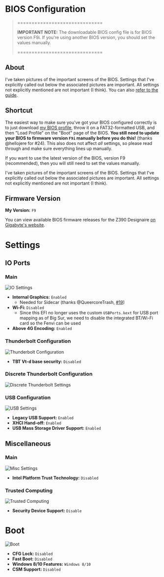 # BIOS Configuration

> ==============================
>
> **IMPORTANT NOTE:** The downloadable BIOS config file is for BIOS version F9i. If you're using another BIOS version, you should set the values manually.
>
> ==============================

## About
I've taken pictures of the important screens of the BIOS. Settings that I've explicitly called out below the associated pictures are important. All settings not explicitly mentioned are not important (I think). You can also [refer to the guide](https://dortania.github.io/OpenCore-Install-Guide/config.plist/coffee-lake.html#intel-bios-settings). 

## Shortcut
The easiest way to make sure you've got your BIOS configured correctly is to just download [my BIOS profile](https://github.com/baughmann/designaire-z390-intel-i9-9900k-opencore/raw/master/BIOS_Config), throw it on a FAT32-formatted USB, and then "Load Profile" on the "Boot" page of the BIOS. **You still need to update your BIOS to firmware version `F9i` manually before you do this!** (thanks @hellojere for #24). This also does not affect *all* settings, so please read through and make sure everything lines up manually.

If you want to use the latest version of the BIOS, version F9 (recommended), then you will still need to set the values manually.

I've taken pictures of the important screens of the BIOS. Settings that I've explicitly called out below the associated pictures are important. All settings not explicitly mentioned are not important (I think).

## Firmware Version

**My Version:** `F9`

You can view available BIOS firmware releases for the Z390 Designaire [on Gigabyte's website](https://www.gigabyte.com/Motherboard/Z390-DESIGNARE-rev-10/support#support-dl-bios).

# Settings

## IO Ports

### Main

![IO Settings](images/settings-io.jpeg)

- **Internal Graphics:** `Enabled`
  - Needed for Sidecar (thanks @QueercoreTrash, [#19](https://github.com/baughmann/designaire-z390-intel-i9-9900k-opencore/issues/19))
- **Wi-Fi:** `Disabled`
  - Since this EFI no longer uses the custom `USBPorts.kext` for USB port mapping as of Big Sur, we need to disable the integrated BT/Wi-Fi card so the Fenvi can be used
- **Above 4G Encoding:** `Enabled`

### Thunderbolt Configuration

![Thunderbolt Configuration](images/settings-io-thunderbolt.jpeg)

- **TBT Vt-d base security:** `Disabled`

### Discrete Thunderbolt Configuration

![Discrete Thunderbolt Settings](images/settings-io-thunderbolt-discrete.jpeg)

### USB Configuration

![USB Settings](images/settings-io-usb.jpeg)

- **Legacy USB Support:** `Enabled`
- **XHCI Hand-off:** `Enabled`
- **USB Mass Storage Driver Support:** `Enabled`

## Miscellaneous

### Main

![Misc Settings](images/settings-misc.jpeg)

- **Intel Platform Trust Technology:** `Disabled`

### Trusted Computing

![Trusted Computing](images/settings-misc-trusted_computing.jpeg)

- **Security Device Support:** `Disable`

# Boot

![Boot](images/boot.jpeg)

- **CFG Lock:** `Disabled`
- **Fast Boot:** `Disabled`
- **Windows 8/10 Features:** `Windows 8/10`
- **CSM Support:** `Disabled`
